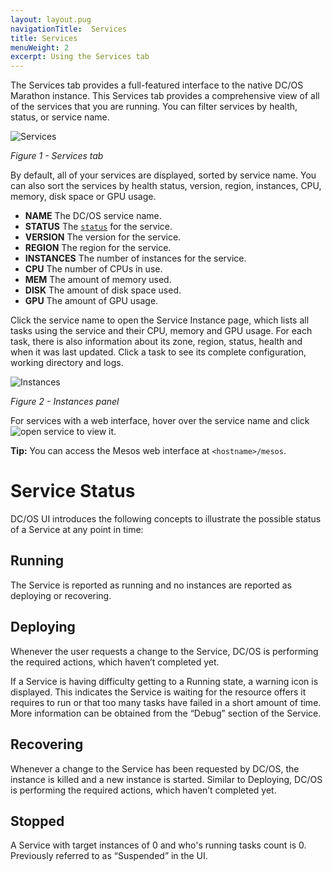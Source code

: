 ```yaml
---
layout: layout.pug
navigationTitle:  Services
title: Services
menuWeight: 2
excerpt: Using the Services tab
---
```


The Services tab provides a full-featured interface to the native DC/OS Marathon instance. This Services tab provides a comprehensive view of all of the services that you are running. You can filter services by health, status, or service name.

![Services](/1.12/img/services-ee.png)

<p><i>Figure 1 - Services tab</i></p>

By default, all of your services are displayed, sorted by service name. You can also sort the services by health status, version, region, instances, CPU, memory, disk space or GPU usage.

*   **NAME** The DC/OS service name.
*   **STATUS** The [`status`](#service-status) for the service.
*   **VERSION** The version for the service.
*   **REGION** The region for the service.
*   **INSTANCES** The number of instances for the service.
*   **CPU** The number of CPUs in use.
*   **MEM** The amount of memory used.
*   **DISK** The amount of disk space used.
*   **GPU** The amount of GPU usage.

Click the service name to open the Service Instance page, which lists all tasks using the service and their CPU, memory and GPU usage. For each task, there is also information about its zone, region, status, health and when it was last updated. Click a task to see its complete configuration, working directory and logs.

![Instances](/1.12/img/services-instances-panel.png)

<p><i>Figure 2 - Instances panel</i></p>

For services with a web interface, hover over the service name and click ![open service](/1.12/img/open-service.png) to view it.

**Tip:** You can access the Mesos web interface at `<hostname>/mesos`.

# Service Status

DC/OS UI introduces the following concepts to illustrate the possible status of a Service at any point in time:

## Running
The Service is reported as running and no instances are reported as deploying or recovering.

## Deploying
Whenever the user requests a change to the Service, DC/OS is performing the required actions, which haven’t completed yet.

If a Service is having difficulty getting to a Running state, a warning icon is displayed. This indicates the Service is waiting for the resource offers it requires to run or that too many tasks have failed in a short amount of time. More information can be obtained from the “Debug” section of the Service.

## Recovering
Whenever a change to the Service has been requested by DC/OS, the instance is killed and a new instance is started. Similar to Deploying, DC/OS is performing the required actions, which haven’t completed yet.

## Stopped
A Service with target instances of 0 and who's running tasks count is 0. Previously referred to as “Suspended” in the UI.
